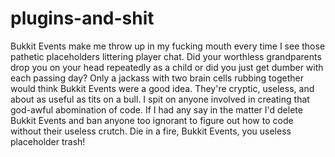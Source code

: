 # plugins-and-shit
Bukkit Events make me throw up in my fucking mouth every time I see those pathetic placeholders littering player chat. Did your worthless grandparents drop you on your head repeatedly as a child or did you just get dumber with each passing day? Only a jackass with two brain cells rubbing together would think Bukkit Events were a good idea. They're cryptic, useless, and about as useful as tits on a bull. I spit on anyone involved in creating that god-awful abomination of code. If I had any say in the matter I'd delete Bukkit Events and ban anyone too ignorant to figure out how to code without their useless crutch. Die in a fire, Bukkit Events, you useless placeholder trash!
